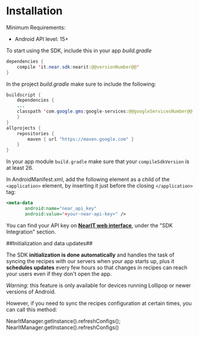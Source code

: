 # Installation #

Minimum Requirements:
- Android API level: 15+

To start using the SDK, include this in your app *build.gradle*

```java
dependencies {
    compile 'it.near.sdk:nearit:@@versionNumber@@'
}
```

In the project *build.gradle* make sure to include the following:
```java
buildscript {
    dependencies {
    ...
    classpath 'com.google.gms:google-services:@@googleServicesNumber@@'
    }
}
allprojects {
    repositories {
        maven { url "https://maven.google.com" }
    }
}
```

In your app module `build.gradle` make sure that your `compileSdkVersion` is at least 26.

In AndroidManifest.xml, add the following element as a child of the `<application>` element, by inserting it just before the closing `</application>` tag:

```xml
<meta-data
       android:name="near_api_key"
       android:value="<your-near-api-key>" />
```

You can find your API key on <a href="https://go.nearit.com/" target="_blank">**NearIT web interface**</a>, under the "SDK Integration" section.


##Initialization and data updates##

The SDK **initialization is done automatically** and handles the task of syncing the recipes with our servers when your app starts up, plus it **schedules updates** every few hours so that changes in recipes can reach your users even if they don't open the app.

*Warning:* this feature is only available for devices running Lollipop or newer versions of Android.

However, if you need to sync the recipes configuration at certain times, you can call this method:
<div class="code-java">
NearItManager.getInstance().refreshConfigs();
</div>
<div class="code-kotlin">
NearItManager.getInstance().refreshConfigs()
</div>
